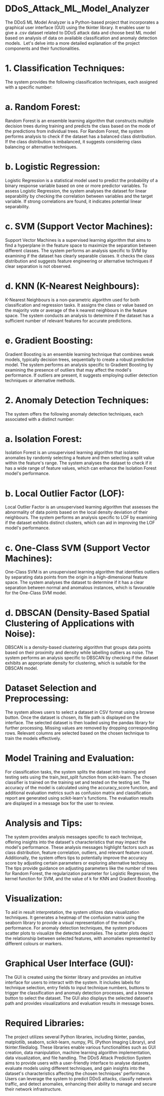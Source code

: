 # DDoS_Attack_ML_Model_Analyzer
The DDoS ML Model Analyzer is a Python-based project that incorporates a graphical user interface (GUI) using the tkinter library. It enables user to give a .csv dataset related to DDoS attack data and choose best ML model based on analysis of data on available classification and anomaly detection models. 
Let's delve into a more detailed explanation of the project components and their functionalities.
# 1. Classification Techniques:
The system provides the following classification techniques, each assigned with a specific
number:
# a. Random Forest:
Random Forest is an ensemble learning algorithm that constructs multiple decision trees
during training and predicts the class based on the mode of the predictions from individual
trees. For Random Forest, the system performs analysis to check if the dataset has a balanced
class distribution. If the class distribution is imbalanced, it suggests considering class
balancing or alternative techniques.
# b. Logistic Regression:
Logistic Regression is a statistical model used to predict the probability of a binary response
variable based on one or more predictor variables. To assess Logistic Regression, the system
analyses the dataset for linear separability by checking the correlation between variables and
the target variable. If strong correlations are found, it indicates potential linear separability.
# c. SVM (Support Vector Machines):
Support Vector Machines is a supervised learning algorithm that aims to find a hyperplane in
the feature space to maximize the separation between different classes. The system performs
an analysis specific to SVM by examining if the dataset has clearly separable classes. It
checks the class distribution and suggests feature engineering or alternative techniques if
clear separation is not observed.
# d. KNN (K-Nearest Neighbours):
K-Nearest Neighbours is a non-parametric algorithm used for both classification and
regression tasks. It assigns the class or value based on the majority vote or average of the k
nearest neighbours in the feature space. The system conducts an analysis to determine if the
dataset has a sufficient number of relevant features for accurate predictions.
# e. Gradient Boosting:
Gradient Boosting is an ensemble learning technique that combines weak models, typically
decision trees, sequentially to create a robust predictive model. The system performs an
analysis specific to Gradient Boosting by examining the presence of outliers that may affect
the model's performance. If outliers are present, it suggests employing outlier detection
techniques or alternative methods.
# 2. Anomaly Detection Techniques:
The system offers the following anomaly detection techniques, each associated with a distinct
number:
# a. Isolation Forest:
Isolation Forest is an unsupervised learning algorithm that isolates anomalies by randomly
selecting a feature and then selecting a split value within the feature's range. The system
analyses the dataset to check if it has a wide range of feature values, which can enhance the
Isolation Forest model's performance.
# b. Local Outlier Factor (LOF):
Local Outlier Factor is an unsupervised learning algorithm that assesses the abnormality of
data points based on the local density deviation of their neighbours. The system performs an
analysis specific to LOF by examining if the dataset exhibits distinct clusters, which can aid
in improving the LOF model's performance.
# c. One-Class SVM (Support Vector Machines):
One-Class SVM is an unsupervised learning algorithm that identifies outliers by separating
data points from the origin in a high-dimensional feature space. The system analyses the
dataset to determine if it has a clear separation between normal and anomalous instances,
which is favourable for the One-Class SVM model.
# d. DBSCAN (Density-Based Spatial Clustering of Applications with Noise):
DBSCAN is a density-based clustering algorithm that groups data points based on their
proximity and density while labelling outliers as noise. The system performs an analysis
specific to DBSCAN by checking if the dataset exhibits an appropriate density for clustering,
which is suitable for the DBSCAN model.
# Dataset Selection and Preprocessing:
The system allows users to select a dataset in CSV format using a browse button. Once the
dataset is chosen, its file path is displayed on the interface. The selected dataset is then loaded
using the pandas library for further processing. Missing values are removed by dropping
corresponding rows. Relevant columns are selected based on the chosen technique to train the
models effectively.
# Model Training and Evaluation:
For classification tasks, the system splits the dataset into training and testing sets using the
train_test_split function from scikit-learn. The chosen classifier is trained on the training set
and tested on the testing set. The accuracy of the model is calculated using the
accuracy_score function, and additional evaluation metrics such as confusion matrix and
classification report are generated using scikit-learn's functions. The evaluation results are
displayed in a message box for the user to review.
# Analysis and Tips:
The system provides analysis messages specific to each technique, offering insights into the
dataset's characteristics that may impact the model's performance. These analysis messages
highlight factors such as class distribution, feature correlation, outliers, and relevant feature
count. Additionally, the system offers tips to potentially improve the accuracy score by
adjusting certain parameters or exploring alternative techniques. The tips provide guidance on
adjusting parameters like the number of trees for Random Forest, the regularization
parameter for Logistic Regression, the kernel function for SVM, and the value of k for KNN
and Gradient Boosting.
# Visualization:
To aid in result interpretation, the system utilizes data visualization techniques. It generates a
heatmap of the confusion matrix using the seaborn library to provide a visual representation
of the model's performance. For anomaly detection techniques, the system produces scatter
plots to visualize the detected anomalies. The scatter plots depict the relationship between
selected features, with anomalies represented by different colours or markers.
# Graphical User Interface (GUI):
The GUI is created using the tkinter library and provides an intuitive interface for users to
interact with the system. It includes labels for technique selection, entry fields to input
technique numbers, buttons to trigger the classification and anomaly detection processes, and
a browse button to select the dataset. The GUI also displays the selected dataset's path and
provides visualizations and evaluation results in message boxes.
# Required Libraries:
The project utilizes several Python libraries, including tkinter, pandas, matplotlib, seaborn,
scikit-learn, numpy, PIL (Python Imaging Library), and tkinter.filedialog. These libraries
enable various functionalities such as GUI creation, data manipulation, machine learning
algorithm implementation, data visualization, and file handling.
The DDoS Attack Prediction System aims to provide users with a user-friendly interface to
analyse datasets, evaluate models using different techniques, and gain insights into the
dataset's characteristics affecting the chosen techniques' performance. Users can leverage the
system to predict DDoS attacks, classify network traffic, and detect anomalies, enhancing
their ability to manage and secure their network infrastructure.
